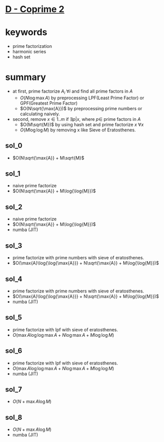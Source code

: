 # [D - Coprime 2](https://atcoder.jp/contests/abc215/tasks/abc215_d)




# keywords 
- prime factorization
- harmonic series
- hash set



# summary
- at first, prime factorize $A_i\ \forall{i}$ and find all prime factors in $A$
  - $O(N\log{\max{A}})$ by preprocessing LPF(Least Prime Factor) or GPF(Greatest Prime Factor)
  - $O(N\sqrt{\max{A}})$ by preprocessing prime numbers or calculating naively.
- second, remove $x \in {1..m}$ if $\exists{p} | x$, where $p \in$ prime factors in $A$
  - $O(M\sqrt{M})$ by using hash set and prime factorize $x\ \forall{x}$
  - $O(M\log{\log{M}})$ by removing x like Sieve of Eratosthenes.



## sol_0 
- $O(N\sqrt{\max{A}} + M\sqrt{M}$



## sol_1
- naive prime factorize
- $O(N\sqrt{\max{A}} + M\log{\log{M}})$



## sol_2
- naive prime factorize
- $O(N\sqrt{\max{A}} + M\log{\log{M}})$
- numba (JIT)


## sol_3
- prime factorize with prime numbers with sieve of eratosthenes.
- $O(\max{A}\log{\log{\max{A}}} + N\sqrt{\max{A}} + M\log{\log{M}})$



## sol_4
- prime factorize with prime numbers with sieve of eratosthenes.
- $O(\max{A}\log{\log{\max{A}}} + N\sqrt{\max{A}} + M\log{\log{M}})$
- numba (JIT)



## sol_5
- prime factorize with lpf with sieve of eratosthenes.
- $O(\max{A}\log{\log{\max{A}}} + N\log{\max{A}} + M\log{\log{M}})$


## sol_6
- prime factorize with lpf with sieve of eratosthenes.
- $O(\max{A}\log{\log{\max{A}}} + N\log{\max{A}} + M\log{\log{M}})$
- numba (JIT)



## sol_7
- $O(N + \max{A}\log{M})$



## sol_8
- $O(N + \max{A}\log{M})$
- numba (JIT)